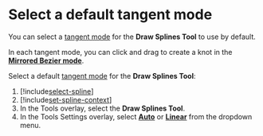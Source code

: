 # Select a default tangent mode

You can select a [tangent mode](tangent-modes.md) for the **Draw Splines Tool** to use by default.

In each tangent mode, you can click and drag to create a knot in the **[Mirrored Bezier mode](tangent-modes.md#mirrored-bezier-mode)**. 

Select a default [tangent mode](tangent-modes.md) for the **Draw Splines Tool**: 
1. [!include[select-spline](.\snippets\select-spline.md)]
1. [!include[set-spline-context](.\snippets\set-spline-context.md)]
1. In the Tools overlay, select the **Draw Splines Tool**. 
1. In the Tools Settings overlay, select **[Auto](tangent-modes.md#auto-tangent-mode)** or **[Linear](tangent-modes.md#linear-tangent-mode)** from the dropdown menu. 